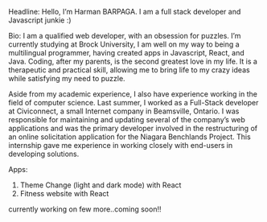 Headline: 
Hello, I’m Harman BARPAGA. I am a full stack developer and Javascript junkie :)

Bio:
	I am a qualified web developer, with an obsession for puzzles. I’m currently studying at Brock University, I am well on my way to being a multilingual programmer, having created apps in Javascript, React, and Java. Coding, after my parents, is the second greatest love in my life. It is a therapeutic and practical skill, allowing me to bring life to my crazy ideas while satisfying my need to puzzle.

Aside from my academic experience, I also have experience working in the field of computer science. Last summer, I worked as a Full-Stack developer at Civiconnect, a small Internet company in Beamsville, Ontario. I was responsible for maintaining and updating several of the company’s web applications and was the primary developer involved in the restructuring of an online solicitation application for the Niagara Benchlands Project. This internship gave me experience in working closely with end-users in developing solutions.

Apps:

1. Theme Change (light and dark mode) with React
2. Fitness website with React

currently working on few more..coming soon!!

